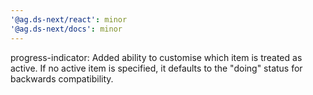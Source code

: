 ```yaml
---
'@ag.ds-next/react': minor
'@ag.ds-next/docs': minor
---
```


progress-indicator: Added ability to customise which item is treated as active. If no active item is specified, it defaults to the "doing" status for backwards compatibility.
